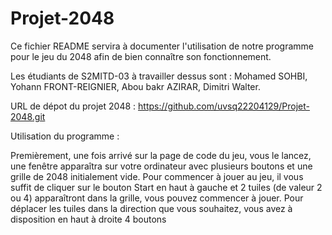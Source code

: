 # Projet-2048
Ce fichier README servira à documenter l'utilisation de notre programme pour le jeu du 2048 afin de bien connaître son fonctionnement.

Les étudiants de S2MITD-03 à travailler dessus sont : Mohamed SOHBI, Yohann FRONT-REIGNIER, Abou bakr AZIRAR, Dimitri Walter.

URL de dépot du projet 2048 : https://github.com/uvsq22204129/Projet-2048.git

Utilisation du programme :

   Premièrement, une fois arrivé sur la page de code du jeu, vous le lancez, une fenêtre apparaîtra sur votre ordinateur avec
plusieurs boutons et une grille de 2048 initialement vide. Pour commencer à jouer au jeu, il vous suffit de cliquer sur le bouton Start
en haut à gauche et 2 tuiles (de valeur 2 ou 4) apparaîtront dans la grille, vous pouvez commencer à jouer. Pour déplacer les tuiles dans la direction
que vous souhaitez, vous avez à disposition en haut à droite 4 boutons 
